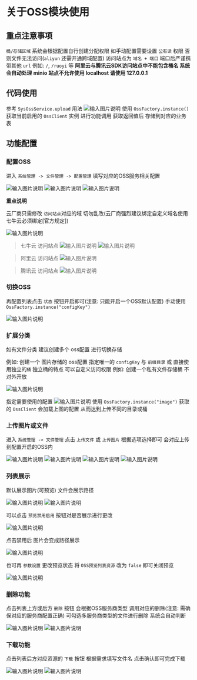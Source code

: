 # 关于OSS模块使用

## 重点注意事项

`桶/存储区域` 系统会根据配置自行创建分配权限
如手动配置需要设置 `公有读` 权限 否则文件无法访问(`aliyun` 还需开通跨域配置)
访问站点为 `域名 + 端口` 端口后严谨携带其他 `url` 例如: `/`, `/ruoyi` 等
**阿里云与腾讯云SDK访问站点中不能包含桶名 系统会自动处理**
**minio 站点不允许使用 localhost 请使用 127.0.0.1**

## 代码使用

参考 `SysOssService.upload` 用法
![输入图片说明](https://images.gitee.com/uploads/images/2022/0510/094548_3b053cdc_1766278.png "屏幕截图.png")
使用 `OssFactory.instance()` 获取当前启用的 `OssClient` 实例
进行功能调用 获取返回值后 存储到对应的业务表

## 功能配置

### 配置OSS

进入 `系统管理 -> 文件管理 -> 配置管理` 填写对应的OSS服务相关配置

![输入图片说明](https://images.gitee.com/uploads/images/2022/0510/094811_b702e29a_1766278.png "屏幕截图.png")
![输入图片说明](https://images.gitee.com/uploads/images/2022/0518/015615_46a1cb57_1766278.png "屏幕截图.png")
![输入图片说明](https://images.gitee.com/uploads/images/2022/0510/094931_aba02ce1_1766278.png "屏幕截图.png")

**重点说明**

云厂商只需修改 `访问站点`对应的域 切勿乱改(云厂商强烈建议绑定自定义域名使用 七牛云必须绑定[官方规定])

![输入图片说明](https://images.gitee.com/uploads/images/2022/0518/015653_8418fd44_1766278.png "屏幕截图.png")

> 七牛云 访问站点
![输入图片说明](https://images.gitee.com/uploads/images/2022/0510/095437_4caf9446_1766278.png "屏幕截图.png")
![输入图片说明](https://images.gitee.com/uploads/images/2022/0510/095503_789e53a5_1766278.png "屏幕截图.png")

> 阿里云 访问站点
![输入图片说明](https://images.gitee.com/uploads/images/2022/0510/095639_5fd6587f_1766278.png "屏幕截图.png")

> 腾讯云 访问站点
![输入图片说明](https://images.gitee.com/uploads/images/2022/0510/100022_ffcbede7_1766278.png "屏幕截图.png")


### 切换OSS

再配置列表点击 `状态` 按钮开启即可(注意: 只能开启一个OSS默认配置)
手动使用 `OssFactory.instance("configKey")`

![输入图片说明](https://images.gitee.com/uploads/images/2022/0510/100923_054d8a02_1766278.png "屏幕截图.png")

### 扩展分类

如有文件分类 建议创建多个 oss配置 进行切换存储

例如: 创建一个 图片存储的 oss配置 
指定唯一的 `configKey` 与 `前缀目录` 或 直接使用独立的`桶` 
独立桶的特点 可以自定义访问权限
例如: 创建一个私有文件存储桶 不对外开放

![输入图片说明](https://images.gitee.com/uploads/images/2022/0510/100242_e0e97ff3_1766278.png "屏幕截图.png")

指定需要使用的配置
![输入图片说明](https://images.gitee.com/uploads/images/2022/0510/100553_87852d07_1766278.png "屏幕截图.png")
使用 `OssFactory.instance("image")` 获取的 `OssClient` 会加载上图的配置 从而达到上传不同的目录或桶


### 上传图片或文件

进入 `系统管理 -> 文件管理` 点击 `上传文件` 或 `上传图片` 根据选项选择即可 会对应上传到配置开启的OSS内

![输入图片说明](https://images.gitee.com/uploads/images/2021/0817/110334_d6baa28c_1766278.png "屏幕截图.png")
![输入图片说明](https://images.gitee.com/uploads/images/2021/0817/110343_23704736_1766278.png "屏幕截图.png")
![输入图片说明](https://images.gitee.com/uploads/images/2021/0817/110404_ba40bec9_1766278.png "屏幕截图.png")
![输入图片说明](https://images.gitee.com/uploads/images/2021/0817/110825_83e6a362_1766278.png "屏幕截图.png")

### 列表展示

默认展示图片(可预览) 文件会展示路径

![输入图片说明](https://images.gitee.com/uploads/images/2021/0817/110809_387ccf55_1766278.png "屏幕截图.png")
![输入图片说明](https://images.gitee.com/uploads/images/2021/0817/110942_84c8ad8f_1766278.png "屏幕截图.png")

可以点击 `预览禁用启用` 按钮对是否展示进行更改

![输入图片说明](https://images.gitee.com/uploads/images/2021/0817/111054_a4ae3265_1766278.png "屏幕截图.png")

点击禁用后 图片会变成路径展示

![输入图片说明](https://images.gitee.com/uploads/images/2021/0817/111120_7ee44bda_1766278.png "屏幕截图.png")

也可再 `参数设置` 更改预览状态 将 `OSS预览列表资源` 改为 `false` 即可关闭预览

![输入图片说明](https://images.gitee.com/uploads/images/2021/0817/111359_50c9ed98_1766278.png "屏幕截图.png")

### 删除功能

点击列表上方或后方 `删除` 按钮 会根据OSS服务商类型 调用对应的删除(注意: 需确保对应的服务商配置正确)
可勾选多服务商类型的文件进行删除 系统会自动判断

![输入图片说明](https://images.gitee.com/uploads/images/2021/0817/111827_a73996e2_1766278.png "屏幕截图.png")
![输入图片说明](https://images.gitee.com/uploads/images/2021/0817/111853_2495e12e_1766278.png "屏幕截图.png")

### 下载功能

点击列表后方对应资源的 `下载` 按钮 根据需求填写文件名 点击确认即可完成下载

![输入图片说明](https://images.gitee.com/uploads/images/2021/0817/112024_794afc1e_1766278.png "屏幕截图.png")
![输入图片说明](https://images.gitee.com/uploads/images/2021/0817/112112_a6c7d39d_1766278.png "屏幕截图.png")
